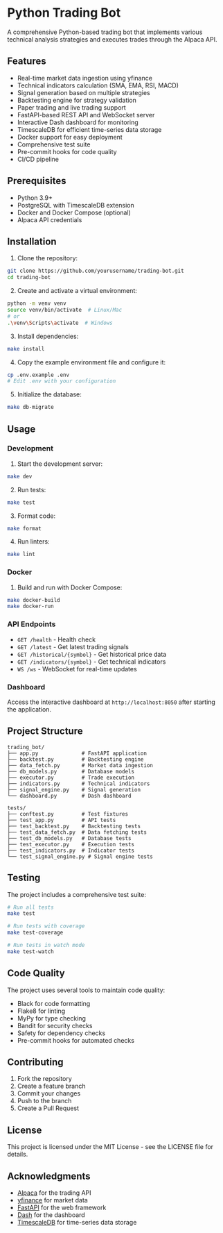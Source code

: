 # Python Trading Bot

A comprehensive Python-based trading bot that implements various technical analysis strategies and executes trades through the Alpaca API.

## Features

- Real-time market data ingestion using yfinance
- Technical indicators calculation (SMA, EMA, RSI, MACD)
- Signal generation based on multiple strategies
- Backtesting engine for strategy validation
- Paper trading and live trading support
- FastAPI-based REST API and WebSocket server
- Interactive Dash dashboard for monitoring
- TimescaleDB for efficient time-series data storage
- Docker support for easy deployment
- Comprehensive test suite
- Pre-commit hooks for code quality
- CI/CD pipeline

## Prerequisites

- Python 3.9+
- PostgreSQL with TimescaleDB extension
- Docker and Docker Compose (optional)
- Alpaca API credentials

## Installation

1. Clone the repository:
```bash
git clone https://github.com/yourusername/trading-bot.git
cd trading-bot
```

2. Create and activate a virtual environment:
```bash
python -m venv venv
source venv/bin/activate  # Linux/Mac
# or
.\venv\Scripts\activate  # Windows
```

3. Install dependencies:
```bash
make install
```

4. Copy the example environment file and configure it:
```bash
cp .env.example .env
# Edit .env with your configuration
```

5. Initialize the database:
```bash
make db-migrate
```

## Usage

### Development

1. Start the development server:
```bash
make dev
```

2. Run tests:
```bash
make test
```

3. Format code:
```bash
make format
```

4. Run linters:
```bash
make lint
```

### Docker

1. Build and run with Docker Compose:
```bash
make docker-build
make docker-run
```

### API Endpoints

- `GET /health` - Health check
- `GET /latest` - Get latest trading signals
- `GET /historical/{symbol}` - Get historical price data
- `GET /indicators/{symbol}` - Get technical indicators
- `WS /ws` - WebSocket for real-time updates

### Dashboard

Access the interactive dashboard at `http://localhost:8050` after starting the application.

## Project Structure

```
trading_bot/
├── app.py              # FastAPI application
├── backtest.py         # Backtesting engine
├── data_fetch.py       # Market data ingestion
├── db_models.py        # Database models
├── executor.py         # Trade execution
├── indicators.py       # Technical indicators
├── signal_engine.py    # Signal generation
└── dashboard.py        # Dash dashboard

tests/
├── conftest.py         # Test fixtures
├── test_app.py         # API tests
├── test_backtest.py    # Backtesting tests
├── test_data_fetch.py  # Data fetching tests
├── test_db_models.py   # Database tests
├── test_executor.py    # Execution tests
├── test_indicators.py  # Indicator tests
└── test_signal_engine.py # Signal engine tests
```

## Testing

The project includes a comprehensive test suite:

```bash
# Run all tests
make test

# Run tests with coverage
make test-coverage

# Run tests in watch mode
make test-watch
```

## Code Quality

The project uses several tools to maintain code quality:

- Black for code formatting
- Flake8 for linting
- MyPy for type checking
- Bandit for security checks
- Safety for dependency checks
- Pre-commit hooks for automated checks

## Contributing

1. Fork the repository
2. Create a feature branch
3. Commit your changes
4. Push to the branch
5. Create a Pull Request

## License

This project is licensed under the MIT License - see the LICENSE file for details.

## Acknowledgments

- [Alpaca](https://alpaca.markets/) for the trading API
- [yfinance](https://github.com/ranaroussi/yfinance) for market data
- [FastAPI](https://fastapi.tiangolo.com/) for the web framework
- [Dash](https://plotly.com/dash/) for the dashboard
- [TimescaleDB](https://www.timescale.com/) for time-series data storage 